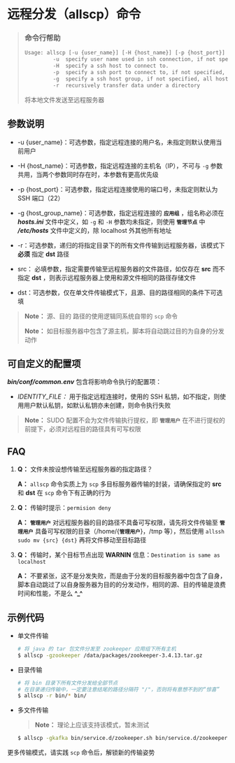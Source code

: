 # 远程分发（allscp）命令

> ### 命令行帮助
>
> ```bash
> Usage: allscp [-u {user_name}] [-H {host_name}] [-p {host_port}] [-g {host_group_name}] [-r] src [dst]
>          -u  specify user name used in ssh connection, if not specified, local user will be used.
>          -H  specify a ssh host to connect to.
>          -p  specify a ssh port to connect to, if not specified, default[22] port will be used.
>          -g  specify a ssh host group, if not specified, all hosts in "/etc/hosts" except localhost will be used.
>          -r  recursively transfer data under a directory
> ```
>
> 将本地文件发送至远程服务器

## 参数说明

* -u {user_name}：可选参数，指定远程连接的用户名，未指定则默认使用当前用户

* -H {host_name}：可选参数，指定远程连接的主机名（IP），不可与 `-g` 参数共用，当两个参数同时存在时，本参数有更高优先级

* -p {host_port}：可选参数，指定远程连接使用的端口号，未指定则默认为 SSH 端口（22）

* -g {host_group_name}：可选参数，指定远程连接的 **`应用组`** ，组名称必须在 ***hosts.ini*** 文件中定义，如 `-g` 和 `-H` 参数均未指定，则使用 **`管理节点`** 中 ***/etc/hosts*** 文件中定义的，除 localhost 外其他所有地址

* -r：可选参数，递归的将指定目录下的所有文件传输到远程服务器，该模式下 **必须** 指定 **dst** 路径

* src： 必填参数，指定需要传输至远程服务器的文件路径，如仅存在 **src** 而不指定 **dst** ，则表示远程服务器上使用和源文件相同的路径存储文件

* dst：可选参数，仅在单文件传输模式下，且源、目的路径相同的条件下可选填

> **Note：** 源、目的 路径的使用逻辑同系统自带的 `scp` 命令
>
> **Note：** 如目标服务器中包含了源主机，脚本将自动跳过目的为自身的分发动作

## 可自定义的配置项

***bin/conf/common.env*** 包含将影响命令执行的配置项：

* *IDENTITY_FILE：* 用于指定远程连接时，使用的 SSH 私钥，如不指定，则使用用户默认私钥，如默认私钥亦未创建，则命令执行失败

> **Note：** SUDO 配置不会为文件传输执行提权，即 **`管理用户`** 在不进行提权的前提下，必须对远程目的路径具有可写权限

## FAQ

1. **Q：** 文件未按设想传输至远程服务器的指定路径？

   **A：** `allscp` 命令实质上为 `scp` 多目标服务器传输的封装，请确保指定的 **src** 和 **dst** 在 `scp` 命令下有正确的行为

2. **Q：** 传输时提示：`permision deny`

   **A：** **`管理用户`** 对远程服务器的目的路径不具备可写权限，请先将文件传输至 **`管理用户`** 具备可写权限的目录（/home/{**`管理用户`**}，/tmp 等），然后使用 `allssh sudo mv {src} {dst}` 再将文件移动至目标路径

3. **Q：** 传输时，某个目标节点出现 **WARNIN** 信息：`Destination is same as localhost`

   **A：** 不要紧张，这不是分发失败，而是由于分发的目标服务器中包含了自身，脚本自动跳过了以自身服务器为目的的分发动作，相同的源、目的传输是浪费时间和性能，不是么 **\^_\^**

## 示例代码

* 单文件传输

  ```bash
  # 将 java 的 tar 包文件分发至 zookeeper 应用组下所有主机
  $ allscp -gzookeeper /data/packages/zookeeper-3.4.13.tar.gz
  ```

* 目录传输

  ```bash
  # 将 bin 目录下所有文件分发给全部节点
  # 在目录递归传输中，一定要注意结尾的路径分隔符 "/"，否则将有意想不到的“惊喜”
  $ allscp -r bin/* bin/
  ```

* 多文件传输

  > **Note：** 理论上应该支持该模式，暂未测试
  
  ```bash
  $ allscp -gkafka bin/service.d/zookeeper.sh bin/service.d/zookeeper.sh bin/service.d/
  ```

更多传输模式，请实践 `scp` 命令后，解锁新的传输姿势